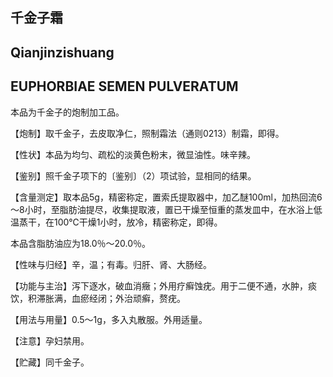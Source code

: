 ## 千金子霜

## Qianjinzishuang

## EUPHORBIAE SEMEN PULVERATUM

本品为千金子的炮制加工品。

【炮制】取千金子，去皮取净仁，照制霜法（通则0213）制霜，即得。

【性状】本品为均匀、疏松的淡黄色粉末，微显油性。味辛辣。

【鉴别】照千金子项下的〔鉴别〕（2）项试验，显相同的结果。

【含量测定】取本品5g，精密称定，置索氏提取器中，加乙醚100ml，加热回流6～8小时，至脂肪油提尽，收集提取液，置已干燥至恒重的蒸发皿中，在水浴上低温蒸干，在100℃干燥1小时，放冷，精密称定，即得。

本品含脂肪油应为18.0％～20.0％。

【性味与归经】辛，温；有毒。归肝、肾、大肠经。

【功能与主治】泻下逐水，破血消癥；外用疗癣蚀疣。用于二便不通，水肿，痰饮，积滞胀满，血瘀经闭；外治顽癣，赘疣。

【用法与用量】0.5～1g，多入丸散服。外用适量。

【注意】孕妇禁用。

【贮藏】同千金子。